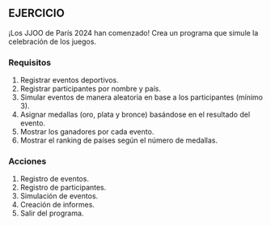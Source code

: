 ## EJERCICIO

¡Los JJOO de París 2024 han comenzado! Crea un programa que simule la celebración de los juegos.

### Requisitos

1. Registrar eventos deportivos.
2. Registrar participantes por nombre y país.
3. Simular eventos de manera aleatoria en base a los participantes (mínimo 3).
4. Asignar medallas (oro, plata y bronce) basándose en el resultado del evento.
5. Mostrar los ganadores por cada evento.
6. Mostrar el ranking de países según el número de medallas.

### Acciones

1. Registro de eventos.
2. Registro de participantes.
3. Simulación de eventos.
4. Creación de informes.
5. Salir del programa.




